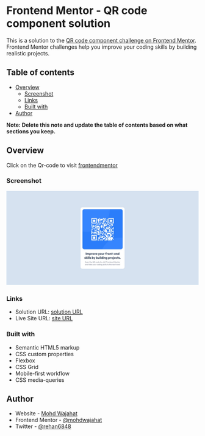 # Frontend Mentor - QR code component solution

This is a solution to the [QR code component challenge on Frontend Mentor](https://www.frontendmentor.io/challenges/qr-code-component-iux_sIO_H). Frontend Mentor challenges help you improve your coding skills by building realistic projects. 

## Table of contents

- [Overview](#overview)
  - [Screenshot](#screenshot)
  - [Links](#links)
  - [Built with](#built-with)
- [Author](#author)

**Note: Delete this note and update the table of contents based on what sections you keep.**

## Overview

Click on the Qr-code to visit [frontendmentor](https://www.frontendmentor.io)

### Screenshot

![](./screenshot.jpeg)


### Links

- Solution URL: [solution URL](https://your-solution-url.com)
- Live Site URL: [site URL](https://your-live-site-url.com)


### Built with

- Semantic HTML5 markup
- CSS custom properties
- Flexbox
- CSS Grid
- Mobile-first workflow
- CSS media-queries



## Author

- Website - [Mohd Wajahat]()
- Frontend Mentor - [@mohdwajahat](https://www.frontendmentor.io/profile/yourusername)
- Twitter - [@rehan6848](https://www.twitter.com/rehan6848)
